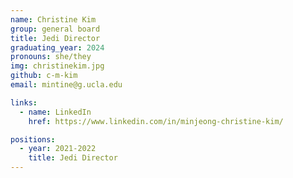 ```yaml
---
name: Christine Kim
group: general board
title: Jedi Director
graduating_year: 2024
pronouns: she/they
img: christinekim.jpg
github: c-m-kim
email: mintine@g.ucla.edu

links:
  - name: LinkedIn
    href: https://www.linkedin.com/in/minjeong-christine-kim/

positions:
  - year: 2021-2022
    title: Jedi Director
---
```

